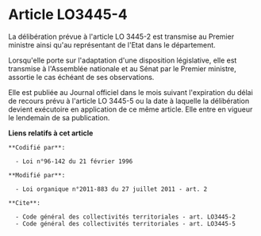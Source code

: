 # Article LO3445-4

La délibération prévue à l'article LO 3445-2 est transmise au Premier ministre ainsi qu'au représentant de l'Etat dans le
département. 

Lorsqu'elle porte sur l'adaptation d'une disposition législative, elle est transmise à l'Assemblée nationale et au Sénat par
le Premier ministre, assortie le cas échéant de ses observations. 

Elle est publiée au Journal officiel dans le mois suivant l'expiration du délai de recours prévu à l'article LO 3445-5 ou la
date à laquelle la délibération devient exécutoire en application de ce même article. Elle entre en vigueur le lendemain de
sa publication.

**Liens relatifs à cet article**

	**Codifié par**:

	  - Loi n°96-142 du 21 février 1996

	**Modifié par**:

	  - Loi organique n°2011-883 du 27 juillet 2011 - art. 2

	**Cite**:

	  - Code général des collectivités territoriales - art. LO3445-2
	  - Code général des collectivités territoriales - art. LO3445-5
